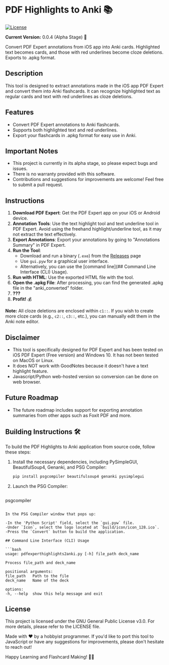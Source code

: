 # PDF Highlights to Anki 📚

[![License](https://img.shields.io/badge/License-GNU%20GPLv3-blue.svg)](https://opensource.org/licenses/GPL-3.0)

**Current Version:** 0.0.4 (Alpha Stage) 🚧

Convert PDF Expert annotations from iOS app into Anki cards. Highlighted text becomes cards, and those with red underlines become cloze deletions. Exports to .apkg format.

## Description

This tool is designed to extract annotations made in the iOS app PDF Expert and convert them into Anki flashcards. It can recognize highlighted text as regular cards and text with red underlines as cloze deletions.

## Features

- Convert PDF Expert annotations to Anki flashcards.
- Supports both highlighted text and red underlines.
- Export your flashcards in .apkg format for easy use in Anki.

## Important Notes

- This project is currently in its alpha stage, so please expect bugs and issues.
- There is no warranty provided with this software.
- Contributions and suggestions for improvements are welcome! Feel free to submit a pull request.

## Instructions

1. **Download PDF Expert**: Get the PDF Expert app on your iOS or Android device.
2. **Annotation Tools**: Use the text highlight tool and text underline tool in PDF Expert. Avoid using the freehand highlight/underline tool, as it may not extract the text effectively.
3. **Export Annotations**: Export your annotations by going to "Annotations Summary" in PDF Expert.
4. **Run the Tool**:
   - Download and run a binary (`.exe`) from the [Releases](https://github.com/gregorylearns/PDF-Highlights-to-anki/releases) page
   - Use `gui.pyw` for a graphical user interface.
   - Alternatively, you can use the [command line](## Command Line Interface (CLI) Usage).
5. **Run with HTML**: Use the exported HTML file with the tool.
6. **Open the .apkg File**: After processing, you can find the generated .apkg file in the "anki_converted" folder.
7. **???**
8. **Profit!** 💰

**Note:** All cloze deletions are enclosed within `c1::`. If you wish to create more cloze cards (e.g., `c2::`, `c3::`, etc.), you can manually edit them in the Anki note editor.

## Disclaimer

- This tool is specifically designed for PDF Expert and has been tested on iOS PDF Expert (Free version) and Windows 10. It has not been tested on MacOS or Linux.
- It does NOT work with GoodNotes because it doesn't have a text highlight feature.
- Javascript/Python web-hosted version so conversion can be done on web browser.

## Future Roadmap

- The future roadmap includes support for exporting annotation summaries from other apps such as Foxit PDF and more.

## Building Instructions 🛠️

To build the PDF Highlights to Anki application from source code, follow these steps:

1. Install the necessary dependencies, including PySimpleGUI, BeautifulSoup4, Genanki, and PSG Compiler:

   ```bash
   pip install psgcompiler beautifulsoup4 genanki pysimplegui
   ```

2. Launch the PSG Compiler:

   ```bash
psgcompiler
  ```

In the PSG Compiler window that pops up:

-In the 'Python Script' field, select the `gui.pyw` file.
-Under `Icon`, select the logo located at `build/icon/icon_128.ico`.
-Press the `Convert` button to build the application.

## Command Line Interface (CLI) Usage

```bash
usage: pdfexperthighlights2anki.py [-h] file_path deck_name

Process file_path and deck_name

positional arguments:
  file_path   Path to the file
  deck_name   Name of the deck

options:
  -h, --help  show this help message and exit
```

## License

This project is licensed under the GNU General Public License v3.0. For more details, please refer to the LICENSE file.

Made with ❤️ by a hobbyist programmer. If you'd like to port this tool to JavaScript or have any suggestions for improvements, please don't hesitate to reach out!

Happy Learning and Flashcard Making! 📖🧠